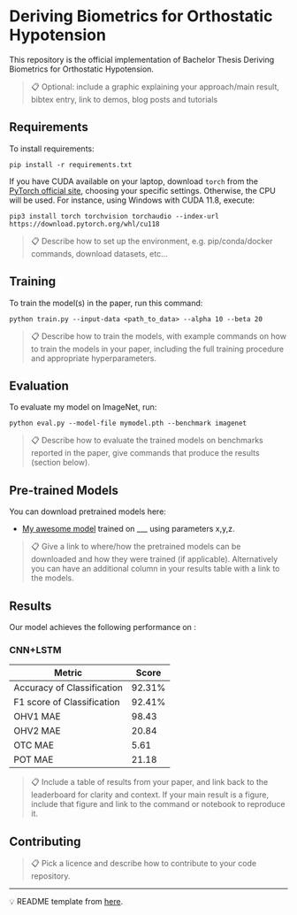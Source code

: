 # Deriving Biometrics for Orthostatic Hypotension

This repository is the official implementation of Bachelor Thesis Deriving Biometrics for Orthostatic Hypotension. 

>📋  Optional: include a graphic explaining your approach/main result, bibtex entry, link to demos, blog posts and tutorials

## Requirements

To install requirements:

```setup
pip install -r requirements.txt
```
If you have CUDA available on your laptop, download `torch` from the [PyTorch official site](https://pytorch.org/get-started/locally/),
choosing your specific settings. Otherwise, the CPU will be used.
For instance, using Windows with CUDA 11.8, execute:
```setup
pip3 install torch torchvision torchaudio --index-url https://download.pytorch.org/whl/cu118
```

>📋  Describe how to set up the environment, e.g. pip/conda/docker commands, download datasets, etc...

## Training

To train the model(s) in the paper, run this command:

```train
python train.py --input-data <path_to_data> --alpha 10 --beta 20
```

>📋  Describe how to train the models, with example commands on how to train the models in your paper, including the full training procedure and appropriate hyperparameters.

## Evaluation

To evaluate my model on ImageNet, run:

```eval
python eval.py --model-file mymodel.pth --benchmark imagenet
```

>📋  Describe how to evaluate the trained models on benchmarks reported in the paper, give commands that produce the results (section below).

## Pre-trained Models

You can download pretrained models here:

- [My awesome model]() trained on ___ using parameters x,y,z. 

>📋  Give a link to where/how the pretrained models can be downloaded and how they were trained (if applicable).  Alternatively you can have an additional column in your results table with a link to the models.

## Results

Our model achieves the following performance on :

### CNN+LSTM

| Metric                    | Score  |
|---------------------------|--------|
| Accuracy of Classification| 92.31% |
| F1 score of Classification| 92.41% |
| OHV1 MAE                  | 98.43  |
| OHV2 MAE                  | 20.84  |
| OTC MAE                   | 5.61   |
| POT MAE                   | 21.18  |

>📋  Include a table of results from your paper, and link back to the leaderboard for clarity and context. If your main result is a figure, include that figure and link to the command or notebook to reproduce it. 


## Contributing

>📋  Pick a licence and describe how to contribute to your code repository. 


---
💡 README template from [here](https://github.com/paperswithcode/releasing-research-code/blob/master/templates/README.md).